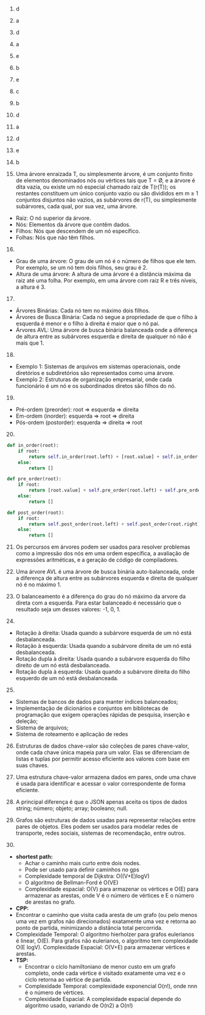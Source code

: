 1. d

2. a

3. d

4. a

5. e

6. b

7. e

8. c

9. b

10. d

11. a

12. d

13. e

14. b

15. Uma árvore enraizada T, ou simplesmente árvore, é um conjunto finito de elementos denominados nós ou vértices
tais que T = Ø, e a árvore é dita vazia, ou existe um nó especial chamado raiz de T(r(T)); os restantes constituem um único conjunto vazio ou são divididos em m ≥ 1 conjuntos disjuntos não vazios, as subárvores de r(T), ou simplesmente subárvores, cada qual, por sua vez, uma árvore.

- Raiz: O nó superior da árvore.
- Nós: Elementos da árvore que contêm dados.
- Filhos: Nós que descendem de um nó específico.
- Folhas: Nós que não têm filhos.

16. 
- Grau de uma árvore: O grau de um nó é o número de filhos que ele tem. Por exemplo, se um nó tem dois filhos, seu grau é 2.
- Altura de uma árvore: A altura de uma árvore é a distância máxima da raiz até uma folha. Por exemplo, em uma árvore com raiz R e três níveis, a altura é 3.

17. 
- Árvores Binárias: Cada nó tem no máximo dois filhos.
- Árvores de Busca Binária: Cada nó segue a propriedade de que o filho à esquerda é menor e o filho à direita é maior que o nó pai.
- Árvores AVL: Uma árvore de busca binária balanceada onde a diferença de altura entre as subárvores esquerda e direita de qualquer nó não é mais que 1.

18. 
- Exemplo 1: Sistemas de arquivos em sistemas operacionais, onde diretórios e subdiretórios são representados como uma árvore.
- Exemplo 2: Estruturas de organização empresarial, onde cada funcionário é um nó e os subordinados diretos são filhos do nó.

19. 
- Pré-ordem (preorder): root => esquerda => direita
- Em-ordem (inorder): esquerda => root => direita
- Pós-ordem (postorder): esquerda => direita => root

20. 

```py
def in_order(root):
    if root:
        return self.in_order(root.left) + [root.value] + self.in_order(root.right)
    else:
        return []

def pre_order(root):
    if root:
        return [root.value] + self.pre_order(root.left) + self.pre_order(root.right)
    else:
        return []

def post_order(root):
    if root:
        return self.post_order(root.left) + self.post_order(root.right) + [root.value]
    else:
        return []
```

21. Os percursos em árvores podem ser usados para resolver problemas como a impressão dos nós em uma ordem específica, a avaliação de expressões aritméticas, e a geração de código de compiladores.

22. Uma árvore AVL é uma árvore de busca binária auto-balanceada, onde a diferença de altura entre as subárvores esquerda e direita de qualquer nó é no máximo 1.

23. O balanceamento é a diferença do grau do nó máximo da arvore da direta com a esquerda. Para estar balanceado é necessário que o resultado seja um desses valores: -1, 0, 1.

24. 
- Rotação à direita: Usada quando a subárvore esquerda de um nó está desbalanceada.
- Rotação à esquerda: Usada quando a subárvore direita de um nó está desbalanceada.
- Rotação dupla à direita: Usada quando a subárvore esquerda do filho direito de um nó está desbalanceada.
- Rotação dupla à esquerda: Usada quando a subárvore direita do filho esquerdo de um nó está desbalanceada.

25. 
- Sistemas de bancos de dados para manter índices balanceados; 
- Implementação de dicionários e conjuntos em bibliotecas de programação que exigem operações rápidas de pesquisa, inserção e deleção; 
- Sistema de arquivos; 
- Sistema de roteamento e aplicação de redes

26. Estruturas de dados chave-valor são coleções de pares chave-valor, onde cada chave única mapeia para um valor. Elas se diferenciam de listas e tuplas por permitir acesso eficiente aos valores com base em suas chaves.

27. Uma estrutura chave-valor armazena dados em pares, onde uma chave é usada para identificar e acessar o valor correspondente de forma eficiente.

28. A principal diferença é que o JSON apenas aceita os tipos de dados string; número; objeto; array; booleano; null.

29. Grafos são estruturas de dados usadas para representar relações entre pares de objetos. Eles podem ser usados para modelar redes de transporte, redes sociais, sistemas de recomendação, entre outros.

30. 
- **shortest path:** 
    - Achar o caminho mais curto entre dois nodes.
    - Pode ser usado para definir caminhos no gps
    - Complexidade temporal de Dijkstra: O((V+E)logV)
    - O algoritmo de Bellman-Ford é O(VE)
    - Complexidade espacial: O(V) para armazenar os vértices e O(E) para armazenar as arestas, onde V é o número de vértices e E o número de arestas no grafo.
- **CPP:**
- Encontrar o caminho que visita cada aresta de um grafo (ou pelo menos uma vez em grafos não direcionados) exatamente uma vez e retorna ao ponto de partida, minimizando a distância total percorrida.
- Complexidade Temporal: O algoritmo hierholzer para grafos eulerianos é linear, O(E).
Para grafos não eulerianos, o algoritmo tem complexidade O(E logV).
Complexidade Espacial: O(V+E) para armazenar vértices e arestas.
- **TSP:**
    - Encontrar o ciclo hamiltoniano de menor custo em um grafo completo, onde cada vértice é visitado exatamente uma vez e o ciclo retorna ao vértice de partida.
    - Complexidade Temporal: complexidade exponencial O(n!), onde nnn é o número de vértices.
    - Complexidade Espacial: A complexidade espacial depende do algoritmo usado, variando de O(n2) a O(n!)